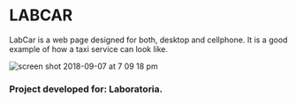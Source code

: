 # LABCAR
LabCar is a web page designed for both, desktop and cellphone. It is a good example of how a taxi service can look like. 

![screen shot 2018-09-07 at 7 09 18 pm](https://user-images.githubusercontent.com/37562505/45247991-ac189000-b2d1-11e8-9c9c-b9fc89150c1a.png)

### Project developed for: Laboratoria.
